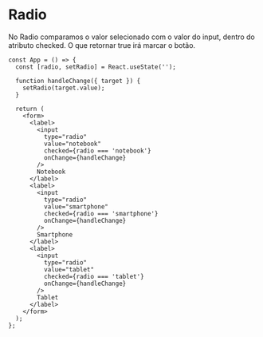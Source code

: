 # Radio

No Radio comparamos o valor selecionado com o valor do input, dentro do atributo checked. O que retornar true irá marcar o botão.

```
const App = () => {
  const [radio, setRadio] = React.useState('');

  function handleChange({ target }) {
    setRadio(target.value);
  }

  return (
    <form>
      <label>
        <input
          type="radio"
          value="notebook"
          checked={radio === 'notebook'}
          onChange={handleChange}
        />
        Notebook
      </label>
      <label>
        <input
          type="radio"
          value="smartphone"
          checked={radio === 'smartphone'}
          onChange={handleChange}
        />
        Smartphone
      </label>
      <label>
        <input
          type="radio"
          value="tablet"
          checked={radio === 'tablet'}
          onChange={handleChange}
        />
        Tablet
      </label>
    </form>
  );
};
```